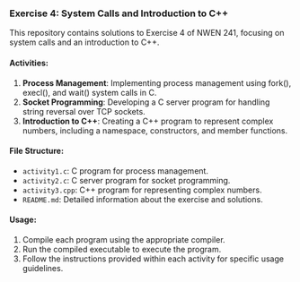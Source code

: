 ### Exercise 4: System Calls and Introduction to C++

This repository contains solutions to Exercise 4 of NWEN 241, focusing on system calls and an introduction to C++.

#### Activities:
1. **Process Management**: Implementing process management using fork(), execl(), and wait() system calls in C.
2. **Socket Programming**: Developing a C server program for handling string reversal over TCP sockets.
3. **Introduction to C++**: Creating a C++ program to represent complex numbers, including a namespace, constructors, and member functions.

#### File Structure:
- `activity1.c`: C program for process management.
- `activity2.c`: C server program for socket programming.
- `activity3.cpp`: C++ program for representing complex numbers.
- `README.md`: Detailed information about the exercise and solutions.

#### Usage:
1. Compile each program using the appropriate compiler.
2. Run the compiled executable to execute the program.
3. Follow the instructions provided within each activity for specific usage guidelines.

